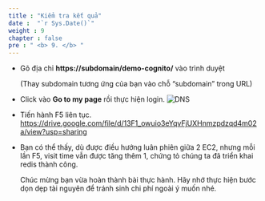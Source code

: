 ```yaml
---
title : "Kiểm tra kết quả"
date :  "`r Sys.Date()`" 
weight : 9
chapter : false
pre : " <b> 9. </b> "
---
```

- Gõ địa chỉ **https://subdomain/demo-cognito/** vào trình duyệt

    (Thay subdomain tương ứng của bạn vào chỗ “subdomain” trong URL)

- Click vào **Go to my page** rồi thực hiện login.
![DNS](/images/6.dns/004.png)
 
- Tiến hành F5 liên tục.
https://drive.google.com/file/d/13F1_owuio3eYqvFjUXHnmzpdzqd4m02a/view?usp=sharing 
- Bạn có thể thấy, dù được điều hướng luân phiên giữa 2 EC2, nhưng mỗi lần F5, visit time vẫn được tăng thêm 1, chứng tỏ chúng ta đã triển khai redis thành công. 

    Chúc mừng bạn vừa hoàn thành bài thực hành. Hãy nhớ thực hiện bước dọn dẹp tài nguyên để tránh sinh chi phí ngoài ý muốn nhé.